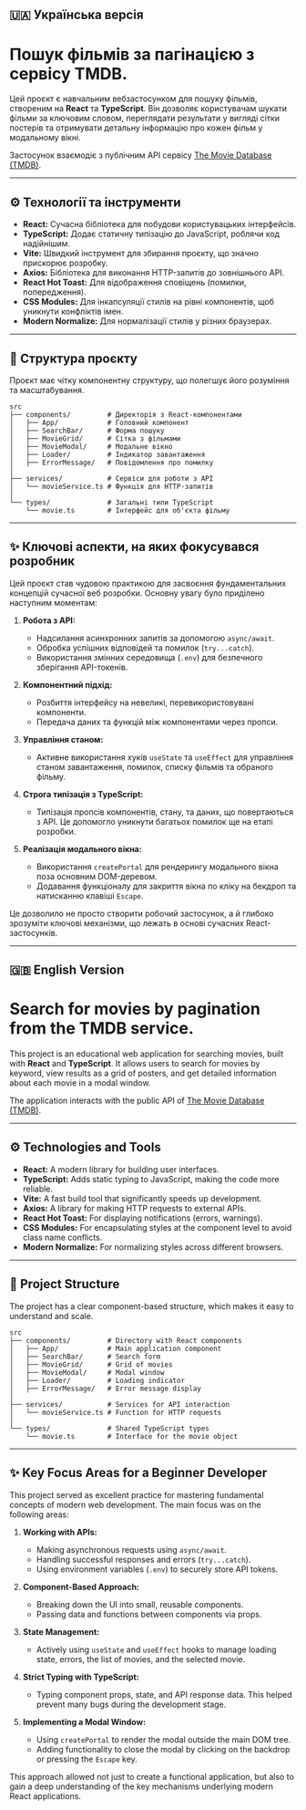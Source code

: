 ## 🇺🇦 Українська версія

# Пошук фільмів за пагінацією з сервісу TMDB.

Цей проєкт є навчальним вебзастосунком для пошуку фільмів, створеним на **React** та **TypeScript**. Він дозволяє користувачам шукати фільми за ключовим словом, переглядати результати у вигляді сітки постерів та отримувати детальну інформацію про кожен фільм у модальному вікні.

Застосунок взаємодіє з публічним API сервісу [The Movie Database (TMDB)](https://www.themoviedb.org/).

---

## ⚙️ Технології та інструменти

-   **React:** Сучасна бібліотека для побудови користувацьких інтерфейсів.
-   **TypeScript:** Додає статичну типізацію до JavaScript, роблячи код надійнішим.
-   **Vite:** Швидкий інструмент для збирання проєкту, що значно прискорює розробку.
-   **Axios:** Бібліотека для виконання HTTP-запитів до зовнішнього API.
-   **React Hot Toast:** Для відображення сповіщень (помилки, попередження).
-   **CSS Modules:** Для інкапсуляції стилів на рівні компонентів, щоб уникнути конфліктів імен.
-   **Modern Normalize:** Для нормалізації стилів у різних браузерах.

---

## 📂 Структура проєкту

Проєкт має чітку компонентну структуру, що полегшує його розуміння та масштабування.

```
src
├── components/         # Директорія з React-компонентами
│   ├── App/            # Головний компонент
│   ├── SearchBar/      # Форма пошуку
│   ├── MovieGrid/      # Сітка з фільмами
│   ├── MovieModal/     # Модальне вікно
│   ├── Loader/         # Індикатор завантаження
│   ├── ErrorMessage/   # Повідомлення про помилку
│
├── services/           # Сервіси для роботи з API
│   └── movieService.ts # Функція для HTTP-запитів
│
└── types/              # Загальні типи TypeScript
    └── movie.ts        # Інтерфейс для об'єкта фільму
```

---

## ✨ Ключові аспекти, на яких фокусувався розробник

Цей проєкт став чудовою практикою для засвоєння фундаментальних концепцій сучасної веб розробки. Основну увагу було приділено наступним моментам:

1.  **Робота з API:**

    -   Надсилання асинхронних запитів за допомогою `async/await`.
    -   Обробка успішних відповідей та помилок (`try...catch`).
    -   Використання змінних середовища (`.env`) для безпечного зберігання API-токенів.

2.  **Компонентний підхід:**

    -   Розбиття інтерфейсу на невеликі, перевикористовувані компоненти.
    -   Передача даних та функцій між компонентами через пропси.

3.  **Управління станом:**

    -   Активне використання хуків `useState` та `useEffect` для управління станом завантаження, помилок, списку фільмів та обраного фільму.

4.  **Строга типізація з TypeScript:**

    -   Типізація пропсів компонентів, стану, та даних, що повертаються з API. Це допомогло уникнути багатьох помилок ще на етапі розробки.

5.  **Реалізація модального вікна:**

    -   Використання `createPortal` для рендерингу модального вікна поза основним DOM-деревом.
    -   Додавання функціоналу для закриття вікна по кліку на бекдроп та натисканню клавіші `Escape`.

Це дозволило не просто створити робочий застосунок, а й глибоко зрозуміти ключові механізми, що лежать в основі сучасних React-застосунків.

---

## 🇬🇧 English Version

# Search for movies by pagination from the TMDB service.

This project is an educational web application for searching movies, built with **React** and **TypeScript**. It allows users to search for movies by keyword, view results as a grid of posters, and get detailed information about each movie in a modal window.

The application interacts with the public API of [The Movie Database (TMDB)](https://www.themoviedb.org/).

---

## ⚙️ Technologies and Tools

-   **React:** A modern library for building user interfaces.
-   **TypeScript:** Adds static typing to JavaScript, making the code more reliable.
-   **Vite:** A fast build tool that significantly speeds up development.
-   **Axios:** A library for making HTTP requests to external APIs.
-   **React Hot Toast:** For displaying notifications (errors, warnings).
-   **CSS Modules:** For encapsulating styles at the component level to avoid class name conflicts.
-   **Modern Normalize:** For normalizing styles across different browsers.

---

## 📂 Project Structure

The project has a clear component-based structure, which makes it easy to understand and scale.

```
src
├── components/         # Directory with React components
│   ├── App/            # Main application component
│   ├── SearchBar/      # Search form
│   ├── MovieGrid/      # Grid of movies
│   ├── MovieModal/     # Modal window
│   ├── Loader/         # Loading indicator
│   ├── ErrorMessage/   # Error message display
│
├── services/           # Services for API interaction
│   └── movieService.ts # Function for HTTP requests
│
└── types/              # Shared TypeScript types
    └── movie.ts        # Interface for the movie object
```

---

## ✨ Key Focus Areas for a Beginner Developer

This project served as excellent practice for mastering fundamental concepts of modern web development. The main focus was on the following areas:

1.  **Working with APIs:**

    -   Making asynchronous requests using `async/await`.
    -   Handling successful responses and errors (`try...catch`).
    -   Using environment variables (`.env`) to securely store API tokens.

2.  **Component-Based Approach:**

    -   Breaking down the UI into small, reusable components.
    -   Passing data and functions between components via props.

3.  **State Management:**

    -   Actively using `useState` and `useEffect` hooks to manage loading state, errors, the list of movies, and the selected movie.

4.  **Strict Typing with TypeScript:**

    -   Typing component props, state, and API response data. This helped prevent many bugs during the development stage.

5.  **Implementing a Modal Window:**

    -   Using `createPortal` to render the modal outside the main DOM tree.
    -   Adding functionality to close the modal by clicking on the backdrop or pressing the `Escape` key.

This approach allowed not just to create a functional application, but also to gain a deep understanding of the key mechanisms underlying modern React applications.

